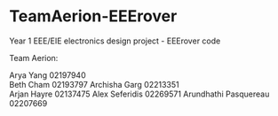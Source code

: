 # TeamAerion-EEErover
Year 1 EEE/EIE electronics design project - EEErover code

Team Aerion:

Arya Yang					02197940			
Beth Cham					02193797
Archisha Garg					02213351	
Arjan Hayre					02137475
Alex Seferidis					02269571
Arundhathi Pasquereau			02207669
